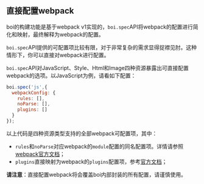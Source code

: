 ## 直接配置webpack

boi的构建功能是基于webpack v1实现的，`boi.spec`API将webpack的配置进行简化和映射，最终解释为webpack的配置。

`boi.spec`API提供的可配置项比较有限，对于非常复杂的需求显得捉襟见肘。这种情形下，你可以直接对webpack进行配置。

`boi.spec`API对JavaScript、Style、Html和Image四种资源暴露出可直接配置webpack的选项。以JavaScript为例，请看如下配置：

```JavaScript
boi.spec('js',{
  webpackConfig: {
    rules: [],
    noParse: [],
    plugins: []
  }
});
```

以上代码是四种资源类型支持的全部webpack可配置项，其中：

* `rules`和`noParse`对应webpack的`module`配置的同名配置项。详情请参照[webpack官方文档](https://doc.webpack-china.org/configuration/module/)；
* `plugins`直接映射为webpack的`plugins`配置项，参考[官方文档](https://doc.webpack-china.org/configuration/plugins/)；

**请注意**：直接配置webpack将会覆盖boi内部封装的所有配置，请谨慎使用。

